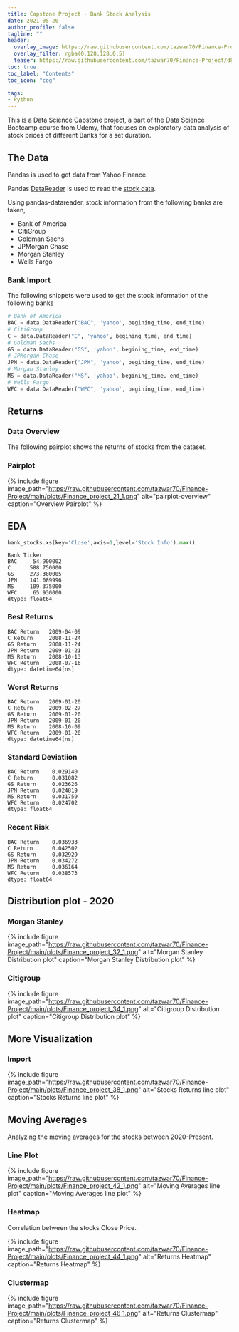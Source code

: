 ```yaml
---
title: Capstone Project - Bank Stock Analysis
date: 2021-05-20
author_profile: false
tagline: ""
header:
  overlay_image: https://raw.githubusercontent.com/tazwar70/Finance-Project/d8ca92b3c81520dde3ff8d6316961384d20d4123/plots/Finance_project_38_1.png
  overlay_filter: rgba(0,128,128,0.5)
  teaser: https://raw.githubusercontent.com/tazwar70/Finance-Project/d8ca92b3c81520dde3ff8d6316961384d20d4123/plots/Finance_project_38_1.png
toc: true
toc_label: "Contents"
toc_icon: "cog"

tags:
- Python
---
```


This is a Data Science Capstone project, a part of the Data Science Bootcamp course from Udemy, that focuses on exploratory data analysis of stock prices of different Banks for a set duration.

## The Data

Pandas is used to get data from Yahoo Finance.

Pandas [DataReader](https://github.com/pydata/pandas-datareader) is used to read the [stock data](http://pandas.pydata.org/pandas-docs/stable/remote_data.html).

Using pandas-datareader, stock information from the following banks are taken,

*  Bank of America
* CitiGroup
* Goldman Sachs
* JPMorgan Chase
* Morgan Stanley
* Wells Fargo


### Bank Import

The following snippets were used to get the stock information of the following banks

```python
# Bank of America
BAC = data.DataReader("BAC", 'yahoo', begining_time, end_time)
# CitiGroup
C = data.DataReader("C", 'yahoo', begining_time, end_time)
# Goldman Sachs
GS = data.DataReader("GS", 'yahoo', begining_time, end_time)
# JPMorgan Chase
JPM = data.DataReader("JPM", 'yahoo', begining_time, end_time)
# Morgan Stanley
MS = data.DataReader("MS", 'yahoo', begining_time, end_time)
# Wells Fargo
WFC = data.DataReader("WFC", 'yahoo', begining_time, end_time)
```

## Returns

### Data Overview

The following pairplot shows the returns of stocks from the dataset.

### Pairplot


{% include figure image_path="https://raw.githubusercontent.com/tazwar70/Finance-Project/main/plots/Finance_project_21_1.png" 
alt="pairplot-overview" 
caption="Overview Pairplot" 
%}

## EDA


```python
bank_stocks.xs(key='Close',axis=1,level='Stock Info').max()
```

    Bank Ticker
    BAC     54.900002
    C      588.750000
    GS     273.380005
    JPM    141.089996
    MS     109.375000
    WFC     65.930000
    dtype: float64

### Best Returns

    BAC Return   2009-04-09
    C Return     2008-11-24
    GS Return    2008-11-24
    JPM Return   2009-01-21
    MS Return    2008-10-13
    WFC Return   2008-07-16
    dtype: datetime64[ns]

### Worst Returns

    BAC Return   2009-01-20
    C Return     2009-02-27
    GS Return    2009-01-20
    JPM Return   2009-01-20
    MS Return    2008-10-09
    WFC Return   2009-01-20
    dtype: datetime64[ns]

### Standard Deviatiion

    BAC Return    0.029140
    C Return      0.031082
    GS Return     0.023626
    JPM Return    0.024819
    MS Return     0.031759
    WFC Return    0.024702
    dtype: float64

### Recent Risk

    BAC Return    0.036933
    C Return      0.042502
    GS Return     0.032929
    JPM Return    0.034272
    MS Return     0.036164
    WFC Return    0.038573
    dtype: float64

## Distribution plot - 2020


### Morgan Stanley

{% include figure image_path="https://raw.githubusercontent.com/tazwar70/Finance-Project/main/plots/Finance_project_32_1.png" 
alt="Morgan Stanley Distribution plot" 
caption="Morgan Stanley Distribution plot" 
%}

### Citigroup


{% include figure image_path="https://raw.githubusercontent.com/tazwar70/Finance-Project/main/plots/Finance_project_34_1.png" 
alt="Citigroup Distribution plot" 
caption="Citigroup Distribution plot" 
%}

## More Visualization

### Import

{% include figure image_path="https://raw.githubusercontent.com/tazwar70/Finance-Project/main/plots/Finance_project_38_1.png" 
alt="Stocks Returns line plot" 
caption="Stocks Returns line plot" 
%}


## Moving Averages

Analyzing the moving averages for the stocks between 2020-Present.

### Line Plot

{% include figure image_path="https://raw.githubusercontent.com/tazwar70/Finance-Project/main/plots/Finance_project_42_1.png" 
alt="Moving Averages line plot" 
caption="Moving Averages line plot" 
%}


### Heatmap

Correlation between the stocks Close Price.

{% include figure image_path="https://raw.githubusercontent.com/tazwar70/Finance-Project/main/plots/Finance_project_44_1.png" 
alt="Returns Heatmap" 
caption="Returns Heatmap" 
%}

### Clustermap

{% include figure image_path="https://raw.githubusercontent.com/tazwar70/Finance-Project/main/plots/Finance_project_46_1.png" 
alt="Returns Clustermap" 
caption="Returns Clustermap" 
%}

